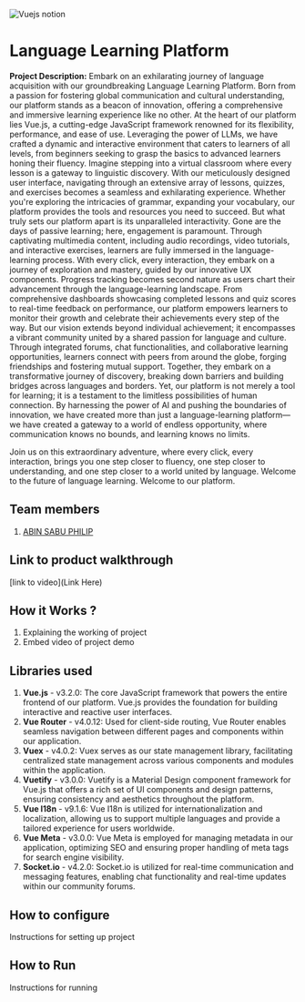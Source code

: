 ![Vuejs notion](https://github.com/TH-Activities/saturday-hack-night-template/assets/117498997/b879ba9f-2057-431b-99db-e86a0010b1ea)
# Language Learning Platform
**Project Description:**
Embark on an exhilarating journey of language acquisition with our groundbreaking Language Learning Platform. Born from a passion for fostering global communication and cultural understanding, our platform stands as a beacon of innovation, offering a comprehensive and immersive learning experience like no other.
At the heart of our platform lies Vue.js, a cutting-edge JavaScript framework renowned for its flexibility, performance, and ease of use. Leveraging the power of LLMs, we have crafted a dynamic and interactive environment that caters to learners of all levels, from beginners seeking to grasp the basics to advanced learners honing their fluency.
Imagine stepping into a virtual classroom where every lesson is a gateway to linguistic discovery. With our meticulously designed user interface, navigating through an extensive array of lessons, quizzes, and exercises becomes a seamless and exhilarating experience. Whether you're exploring the intricacies of grammar, expanding your vocabulary, our platform provides the tools and resources you need to succeed.
But what truly sets our platform apart is its unparalleled interactivity. Gone are the days of passive learning; here, engagement is paramount. Through captivating multimedia content, including audio recordings, video tutorials, and interactive exercises, learners are fully immersed in the language-learning process. With every click, every interaction, they embark on a journey of exploration and mastery, guided by our innovative UX components.
Progress tracking becomes second nature as users chart their advancement through the language-learning landscape. From comprehensive dashboards showcasing completed lessons and quiz scores to real-time feedback on performance, our platform empowers learners to monitor their growth and celebrate their achievements every step of the way.
But our vision extends beyond individual achievement; it encompasses a vibrant community united by a shared passion for language and culture. Through integrated forums, chat functionalities, and collaborative learning opportunities, learners connect with peers from around the globe, forging friendships and fostering mutual support. Together, they embark on a transformative journey of discovery, breaking down barriers and building bridges across languages and borders.
Yet, our platform is not merely a tool for learning; it is a testament to the limitless possibilities of human connection. By harnessing the power of AI and pushing the boundaries of innovation, we have created more than just a language-learning platform—we have created a gateway to a world of endless opportunity, where communication knows no bounds, and learning knows no limits.

Join us on this extraordinary adventure, where every click, every interaction, brings you one step closer to fluency, one step closer to understanding, and one step closer to a world united by language. Welcome to the future of language learning. Welcome to our platform.
## Team members
1. [ABIN SABU PHILIP](https://github.com/ABINSABUPHILIP)

## Link to product walkthrough
[link to video](Link Here)
## How it Works ?
1. Explaining the working of project
2. Embed video of project demo
## Libraries used
1. **Vue.js** - v3.2.0: The core JavaScript framework that powers the entire frontend of our platform. Vue.js provides the foundation for building interactive and reactive user interfaces.
2. **Vue Router** - v4.0.12: Used for client-side routing, Vue Router enables seamless navigation between different pages and components within our application.
3. **Vuex** - v4.0.2: Vuex serves as our state management library, facilitating centralized state management across various components and modules within the application.
4. **Vuetify** - v3.0.0: Vuetify is a Material Design component framework for Vue.js that offers a rich set of UI components and design patterns, ensuring consistency and aesthetics throughout the platform.
5. **Vue I18n** - v9.1.6: Vue I18n is utilized for internationalization and localization, allowing us to support multiple languages and provide a tailored experience for users worldwide.
6. **Vue Meta** - v3.0.0: Vue Meta is employed for managing metadata in our application, optimizing SEO and ensuring proper handling of meta tags for search engine visibility.
7. **Socket.io** - v4.2.0: Socket.io is utilized for real-time communication and messaging features, enabling chat functionality and real-time updates within our community forums.


## How to configure
Instructions for setting up project
## How to Run
Instructions for running
